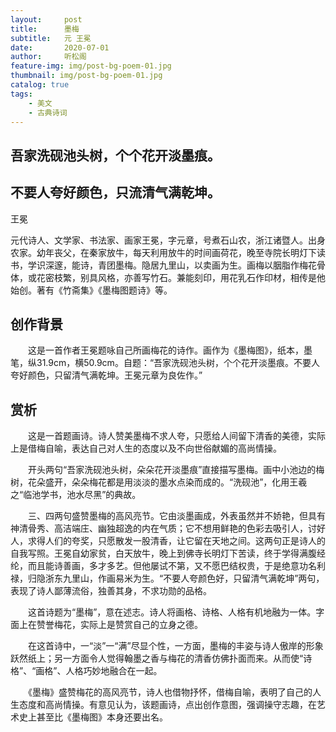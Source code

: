 ```yaml
---
layout:     post
title:      墨梅
subtitle:   元 王冕
date:       2020-07-01
author:     听松阁
feature-img: img/post-bg-poem-01.jpg
thumbnail: img/post-bg-poem-01.jpg
catalog: true
tags:
    - 美文
    - 古典诗词
---
```


## 吾家洗砚池头树，个个花开淡墨痕。

## 不要人夸好颜色，只流清气满乾坤。



王冕 

元代诗人、文学家、书法家、画家王冕，字元章，号煮石山农，浙江诸暨人。出身农家。幼年丧父，在秦家放牛，每天利用放牛的时间画荷花，晚至寺院长明灯下读书，学识深邃，能诗，青团墨梅。隐居九里山，以卖画为生。画梅以胭脂作梅花骨体，或花密枝繁，别具风格，亦善写竹石。兼能刻印，用花乳石作印材，相传是他始创。著有《竹斋集》《墨梅图题诗》等。





## 创作背景



　　这是一首作者王冕题咏自己所画梅花的诗作。画作为《墨梅图》，纸本，墨笔，纵31.9cm，横50.9cm。自题：“吾家洗砚池头树，个个花开淡墨痕。不要人夸好颜色，只留清气满乾坤。王冕元章为良佐作。”





## 赏析



　　这是一首题画诗。诗人赞美墨梅不求人夸，只愿给人间留下清香的美德，实际上是借梅自喻，表达自己对人生的态度以及不向世俗献媚的高尚情操。



　　开头两句“吾家洗砚池头树，朵朵花开淡墨痕”直接描写墨梅。画中小池边的梅树，花朵盛开，朵朵梅花都是用淡淡的墨水点染而成的。“洗砚池”，化用王羲之“临池学书，池水尽黑”的典故。



　　三、四两句盛赞墨梅的高风亮节。它由淡墨画成，外表虽然并不娇艳，但具有神清骨秀、高洁端庄、幽独超逸的内在气质；它不想用鲜艳的色彩去吸引人，讨好人，求得人们的夸奖，只愿散发一股清香，让它留在天地之间。这两句正是诗人的自我写照。王冕自幼家贫，白天放牛，晚上到佛寺长明灯下苦读，终于学得满腹经纶，而且能诗善画，多才多艺。但他屡试不第，又不愿巴结权贵，于是绝意功名利禄，归隐浙东九里山，作画易米为生。“不要人夸颜色好，只留清气满乾坤”两句，表现了诗人鄙薄流俗，独善其身，不求功勋的品格。



　　这首诗题为“墨梅”，意在述志。诗人将画格、诗格、人格有机地融为一体。字面上在赞誉梅花，实际上是赞赏自己的立身之德。



　　在这首诗中，一“淡”一“满”尽显个性，一方面，墨梅的丰姿与诗人傲岸的形象跃然纸上；另一方面令人觉得翰墨之香与梅花的清香仿佛扑面而来。从而使“诗格”、“画格”、人格巧妙地融合在一起。



　　《墨梅》盛赞梅花的高风亮节，诗人也借物抒怀，借梅自喻，表明了自己的人生态度和高尚情操。有意见认为，该题画诗，点出创作意图，强调操守志趣，在艺术史上甚至比《墨梅图》本身还要出名。

